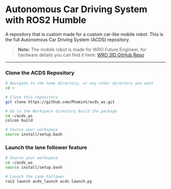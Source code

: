 # Autonomous Car Driving System with ROS2 Humble

A repository that is custom made for a custom car-like mobile robot. This is the full Autonomous Car Driving System (ACDS) repository. 

> **Note:** The mobile robot is made for WRO Future Engineer, for hardware details you can find it here:
> [WRO 3ID GitHub Repo](https://github.com/Phumint/wro_3id)
---
### Clone the ACDS Repository
```bash
# Navigate to the home directory, or any other directory you want 
cd ~

# Clone this repository
git clone https://github.com/Phumint/acds_ws.git

# Go to the Workspace directory Build the package
cd ~/acds_ws
colcon build 

# Source your workspace
source install/setup.bash
```
### Launch the lane follower feature
```bash
# Source your workspace
cd ~/acds_ws
source install/setup.bash

# Launch the Lane Follower
ros2 launch acds_launch acds.launch.py
```
